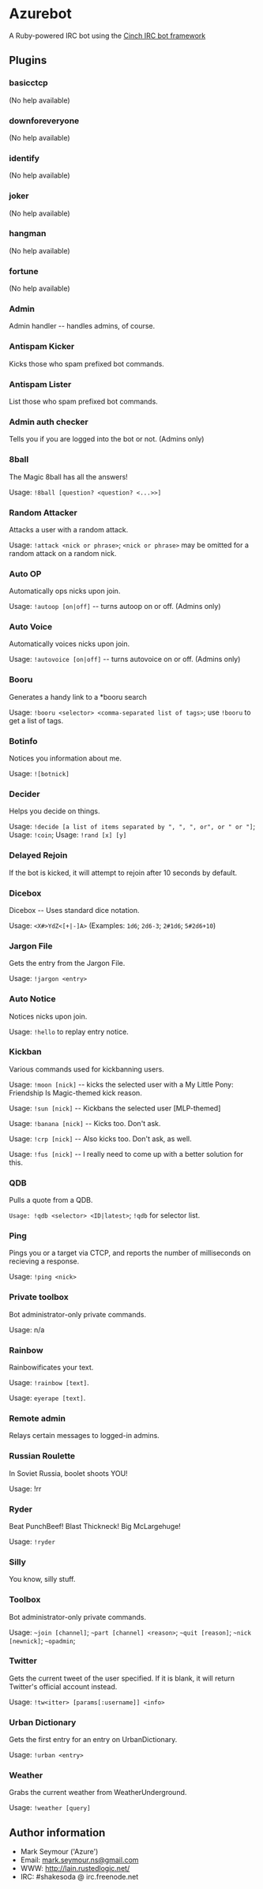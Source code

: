 Azurebot
========

A Ruby-powered IRC bot using the [Cinch IRC bot framework](https://github.com/cinchrb/cinch "Cinch at Github")

Plugins
-------

### basicctcp

(No help available)

### downforeveryone

(No help available)

### identify

(No help available)

### joker

(No help available)

### hangman

(No help available)

### fortune

(No help available)

### Admin

Admin handler -- handles admins, of course.

### Antispam Kicker

Kicks those who spam prefixed bot commands.

### Antispam Lister

List those who spam prefixed bot commands.

### Admin auth checker

Tells you if you are logged into the bot or not. (Admins only)

### 8ball

The Magic 8ball has all the answers!

Usage: `!8ball [question? <question? <...>>]`

### Random Attacker

Attacks a user with a random attack.

Usage: `!attack <nick or phrase>`; `<nick or phrase>` may be omitted for a random attack on a random nick.

### Auto OP

Automatically ops nicks upon join.

Usage: `!autoop [on|off]` -- turns autoop on or off. (Admins only)

### Auto Voice

Automatically voices nicks upon join.

Usage: `!autovoice [on|off]` -- turns autovoice on or off. (Admins only)

### Booru

Generates a handy link to a *booru search

Usage: `!booru <selector> <comma-separated list of tags>`; use `!booru` to get a list of tags.

### Botinfo

Notices you information about me.

Usage: `![botnick]`

### Decider

Helps you decide on things.

Usage: `!decide [a list of items separated by ", ", ", or", or " or "]`; Usage: `!coin`; Usage: `!rand [x] [y]`

### Delayed Rejoin

If the bot is kicked, it will attempt to rejoin after 10 seconds by default.

### Dicebox

Dicebox -- Uses standard dice notation.

Usage: `<X#>YdZ<[+|-]A>` (Examples: `1d6`; `2d6-3`; `2#1d6`; `5#2d6+10`)

### Jargon File

Gets the entry from the Jargon File.

Usage: `!jargon <entry>`

### Auto Notice

Notices nicks upon join.

Usage: `!hello` to replay entry notice.

### Kickban

Various commands used for kickbanning users.

Usage: `!moon [nick]` -- kicks the selected user with a My Little Pony: Friendship Is Magic-themed kick reason.

Usage: `!sun [nick]` -- Kickbans the selected user [MLP-themed]

Usage: `!banana [nick]` -- Kicks too. Don't ask.

Usage: `!crp [nick]` -- Also kicks too. Don't ask, as well.

Usage: `!fus [nick]` -- I really need to come up with a better solution for this.

### QDB

Pulls a quote from a QDB.

`Usage: !qdb <selector> <ID|latest>`; `!qdb` for selector list.

### Ping

Pings you or a target via CTCP, and reports the number of milliseconds on recieving a response.

Usage: `!ping <nick>`

### Private toolbox

Bot administrator-only private commands.

Usage: n/a

### Rainbow

Rainbowificates your text.

Usage: `!rainbow [text]`.

Usage: `eyerape [text]`.

### Remote admin

Relays certain messages to logged-in admins.

### Russian Roulette

In Soviet Russia, boolet shoots YOU!

Usage: !rr <nick>

### Ryder

Beat PunchBeef! Blast Thickneck! Big McLargehuge!

Usage: `!ryder`

### Silly

You know, silly stuff.

### Toolbox

Bot administrator-only private commands.

Usage: `~join [channel]`; `~part [channel] <reason>`; `~quit [reason]`; `~nick [newnick]`; `~opadmin`;

### Twitter

Gets the current tweet of the user specified. If it is blank, it will return Twitter's official account instead.

Usage: `!tw<itter> [params[:username]] <info>`

### Urban Dictionary

Gets the first entry for an entry on UrbanDictionary.

Usage: `!urban <entry>`

### Weather

Grabs the current weather from WeatherUnderground.

Usage: `!weather [query]`

Author information
------------------
* Mark Seymour ('Azure')
* Email: <mark.seymour.ns@gmail.com>
* WWW: <http://lain.rustedlogic.net/>
* IRC: #shakesoda @ irc.freenode.net
